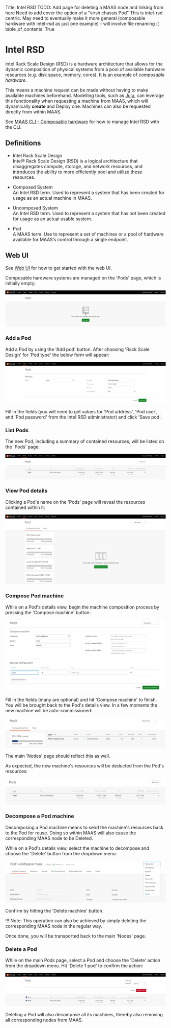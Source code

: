 Title: Intel RSD
TODO:  Add page for deleting a MAAS node and linking from here
       Need to add cover the option of a "virsh chassis Pod"
       This is intel-rsd centric. May need to eventually make it more general
       (composable hardware with intel-rsd as just one example) - will involve file
       renaming :(
table_of_contents: True


# Intel RSD

Intel Rack Scale Design (RSD) is a hardware architecture that allows for the
dynamic composition of physical systems from a pool of available hardware
resources (e.g. disk space, memory, cores). It is an example of *composable
hardware*.

This means a machine request can be made without having to make available
machines beforehand. Modelling tools, such as [Juju][about-juju], can leverage
this functionality when requesting a machine from MAAS, which will dynamically
**create** and Deploy one. Machines can also be requested directly from within
MAAS.

See [MAAS CLI - Composable hardware][manage-cli-comp-hw] for how to manage
Intel RSD with the CLI.


## Definitions

- Intel Rack Scale Design  
  Intel® Rack Scale Design (RSD) is a logical architecture that disaggregates
  compute, storage, and network resources, and introduces the ability to more
  efficiently pool and utilize these resources.
  
- Composed System  
  An Intel RSD term. Used to represent a system that has been created for usage
  as an actual machine in MAAS.
  
- Uncomposed System  
  An Intel RSD term. Used to represent a system that has not been created for
  usage as an actual usable system.
  
- Pod  
  A MAAS term. Use to represent a set of machines or a pool of hardware available
  for MAAS’s control through a single endpoint.


## Web UI

See [Web UI][webui] for how to get started with the web UI.

Composable hardware systems are managed on the 'Pods' page, which is initially
empty:

![initial pods page][img__2.2_pod-initial-page]


### Add a Pod

Add a Pod by using the 'Add pod' button. After choosing 'Rack Scale Design' for
'Pod type' the below form will appear:

![add pod][img__2.2_pod-add]

Fill in the fields (you will need to get values for 'Pod address', 'Pod user',
and 'Pod password' from the Intel RSD administrator) and click 'Save pod'.

### List Pods

The new Pod, including a summary of contained resources, will be listed on the
'Pods' page:

![save pod][img__2.2_pod-list]

### View Pod details

Clicking a Pod's name on the 'Pods' page will reveal the resources contained
within it:

![pod details][img__2.2_pod-details]

### Compose Pod machine

While on a Pod's details view, begin the machine composition process by
pressing the 'Compose machine' button:

![pod compose machine][img__2.2_pod-compose-machine]

Fill in the fields (many are optional) and hit 'Compose machine' to finish. You
will be brought back to the Pod's details view. In a few moments the new
machine will be auto-commissioned:

![pod compose machine commissioning][img__2.2_pod-compose-machine-commissioning]

The main 'Nodes' page should reflect this as well.

As expected, the new machine's resources will be deducted from the Pod's
resources:

![pod machine resources deducted][img__2.2_pod-compose-machine-deducted]

### Decompose a Pod machine

Decomposing a Pod machine means to send the machine's resources back to the Pod
for reuse. Doing so within MAAS will also cause the corresponding MAAS node to
be Deleted.

While on a Pod's details view, select the machine to decompose and choose the
'Delete' button from the dropdown menu:

![pod decompose machine][img__2.2_pod-decompose-machine]

Confirm by hitting the 'Delete machine' button.

!!! Note:
    This operation can also be achieved by simply deleting the corresponding
    MAAS node in the regular way.

Once done, you will be transported back to the main 'Nodes' page.

### Delete a Pod

While on the main Pods page, select a Pod and choose the 'Delete' action from
the dropdown menu. Hit 'Delete 1 pod' to confirm the action:

![pod delete][img__2.2_pod-delete]

Deleting a Pod will also decompose all its machines, thereby also removing all
corresponding nodes from MAAS.


<!-- LINKS -->

[manage-cli-comp-hw]: manage-cli-comp-hw.md
[about-juju]: https://jujucharms.com/docs/stable/about-juju
[webui]: installconfig-webui.md

[img__2.2_pod-initial-page]: ../media/intel-rsd__2.2_pod-initial-page.png
[img__2.2_pod-add]: ../media/intel-rsd__2.2_pod-add.png
[img__2.2_pod-list]: ../media/intel-rsd__2.2_pod-list.png
[img__2.2_pod-details]: ../media/intel-rsd__2.2_pod-details.png
[img__2.2_pod-compose-machine]: ../media/intel-rsd__2.2_pod-compose-machine.png
[img__2.2_pod-compose-machine-commissioning]: ../media/intel-rsd__2.2_pod-compose-machine-commissioning.png
[img__2.2_pod-compose-machine-deducted]: ../media/intel-rsd__2.2_pod-compose-machine-deducted.png
[img__2.2_pod-decompose-machine]: ../media/intel-rsd__2.2_pod-decompose-machine.png
[img__2.2_pod-delete]: ../media/intel-rsd__2.2_pod-delete.png
